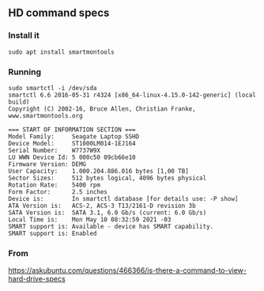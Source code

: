 ## HD command specs


### Install it
```
sudo apt install smartmontools
```

### Running
```
sudo smartctl -i /dev/sda
smartctl 6.6 2016-05-31 r4324 [x86_64-linux-4.15.0-142-generic] (local build)
Copyright (C) 2002-16, Bruce Allen, Christian Franke, www.smartmontools.org

=== START OF INFORMATION SECTION ===
Model Family:     Seagate Laptop SSHD
Device Model:     ST1000LM014-1EJ164
Serial Number:    W7737W9X
LU WWN Device Id: 5 000c50 09cb66e10
Firmware Version: DEMG
User Capacity:    1.000.204.886.016 bytes [1,00 TB]
Sector Sizes:     512 bytes logical, 4096 bytes physical
Rotation Rate:    5400 rpm
Form Factor:      2.5 inches
Device is:        In smartctl database [for details use: -P show]
ATA Version is:   ACS-2, ACS-3 T13/2161-D revision 3b
SATA Version is:  SATA 3.1, 6.0 Gb/s (current: 6.0 Gb/s)
Local Time is:    Mon May 10 08:32:59 2021 -03
SMART support is: Available - device has SMART capability.
SMART support is: Enabled

```



### From

https://askubuntu.com/questions/466366/is-there-a-command-to-view-hard-drive-specs